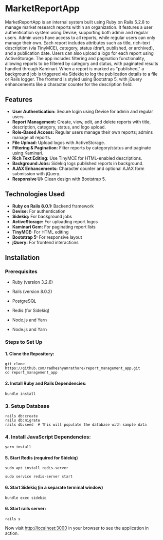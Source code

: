 # MarketReportApp

MarketReportApp is an internal system built using Ruby on Rails 5.2.8 to manage market research reports within an organization. It features a user authentication system using Devise, supporting both admin and regular users. Admin users have access to all reports, while regular users can only manage their own. Each report includes attributes such as title, rich-text description (via TinyMCE), category, status (draft, published, or archived), and a publication date. Users can also upload a logo for each report using ActiveStorage.
The app includes filtering and pagination functionality, allowing reports to be filtered by category and status, with paginated results handled through Kaminari. When a report is marked as "published," a background job is triggered via Sidekiq to log the publication details to a file or Rails logger. The frontend is styled using Bootstrap 5, with jQuery enhancements like a character counter for the description field.

## Features

- **User Authentication:** Secure login using Devise for admin and regular users.
- **Report Management:** Create, view, edit, and delete reports with title, description, category, status, and logo upload.
- **Role-Based Access:** Regular users manage their own reports; admins manage all reports.
- **File Upload:** Upload logos with ActiveStorage.
- **Filtering & Pagination:** Filter reports by category/status and paginate using Kaminari.
- **Rich Text Editing:** Use TinyMCE for HTML-enabled descriptions.
- **Background Jobs:** Sidekiq logs published reports in background.
- **AJAX Enhancements:** Character counter and optional AJAX form submission with jQuery.
- **Responsive UI:** Clean design with Bootstrap 5.

## Technologies Used

- **Ruby on Rails 8.0.1:** Backend framework
- **Devise:** For authentication
- **Sidekiq:** For background jobs
- **ActiveStorage:** For uploading report logos
- **Kaminari Gem:** For paginating report lists
- **TinyMCE:** For HTML editing
- **Bootstrap 5:** For responsive layout
- **jQuery:** For frontend interactions

## Installation

### Prerequisites

- Ruby (version 3.2.6)
- Rails (version 8.0.2)
- PostgreSQL
- Redis (for Sidekiq)
- Node.js and Yarn

- Node.js and Yarn

### Steps to Set Up

#### 1. Clone the Repository:

```
git clone https://github.com/radheshyamrathore/report_management_app.git
cd report_management_app
```

#### 2. Install Ruby and Rails Dependencies:
```
bundle install
```
### 3. Setup Database
```
rails db:create
rails db:migrate
rails db:seed  # This will populate the database with sample data
```
### 4. Install JavaScript Dependencies:
```
yarn install
```
#### 5. Start Redis (required for Sidekiq)
```
sudo apt install redis-server

sudo service redis-server start

```
#### 6. Start Sidekiq (in a separate terminal window)
```
bundle exec sidekiq
```

#### 6. Start rails server:
```
rails s
```
Now visit [http://localhost:3000](http://localhost:3000) in your browser to see the application in action.




